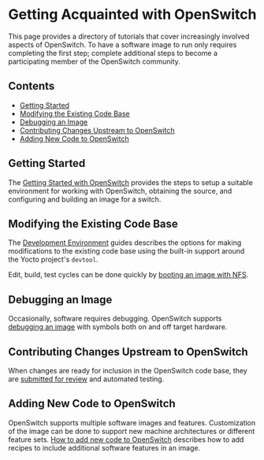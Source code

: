 # Getting Acquainted with OpenSwitch
This page provides a directory of tutorials that cover increasingly involved aspects of OpenSwitch. To have a software image to run only requires completing the first step; complete additional steps to become a participating member of the OpenSwitch community.

## Contents
- [Getting Started](#Getting-Started)
- [Modifying the Existing Code Base](#Modifying-the-Existing-Code-Base)
- [Debugging an Image](#Debugging-an-Image-)
- [Contributing Changes Upstream to OpenSwitch](#Contributing-Changes-Upstream-to-OpenSwitch)
- [Adding New Code to OpenSwitch](#Adding-New-Code-to-OpenSwitch)

## Getting Started

The [Getting Started with OpenSwitch](./getting-started.html) provides the steps to setup a suitable environment for working with OpenSwitch, obtaining the source, and configuring and building an image for a switch.
## Modifying the Existing Code Base

The [Development Environment](./dev-env.html) guides describes the options for making modifications to the existing code base using the built-in support around the Yocto project's `devtool`.

Edit, build, test cycles can be done quickly by [booting an image with NFS](./dev-env.html#how-to-setup-an-nfs-root-environment-for-development).

## Debugging an Image
Occasionally, software requires debugging. OpenSwitch supports [debugging an image](./debug-how.html) with symbols both on and off target hardware.

## Contributing Changes Upstream to OpenSwitch
When changes are ready for inclusion in the OpenSwitch code base, they are [submitted for review](./contrib-code.html) and automated testing.

## Adding New Code to OpenSwitch
OpenSwitch supports multiple software images and features. Customization of the image can be done to support new machine architectures or different feature sets. [How to add new code to OpenSwitch](./dev-env.html#how-to-add-new-code-to-openswitch) describes how to add recipes to include additional software features in an image.
